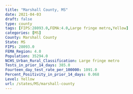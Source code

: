 ```yaml
---
title: "Marshall County, MS"
date: 2021-04-03
draft: false
type: county
tags: [FIPS:28093.0,FEMA:4.0,Large fringe metro,Yellow]
categories: [MS]
County: Marshall County
State: MS
FIPS: 28093.0
FEMA_Region: 4.0
Population: 35294.0
NCHS_Urban_Rural_Classification: Large fringe metro
Tests_in_prior_14_days: 385.0
Fourteen_day_test_rate_per_100000: 1091.0
Percent_Positivity_in_prior_14_days: 0.068
Level: Yellow
url: /states/MS/marshall-county
---
```



